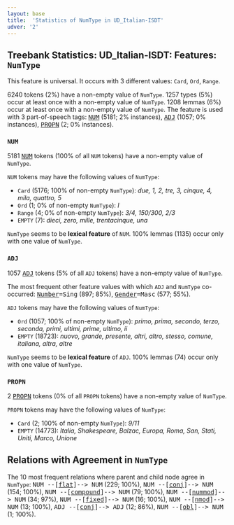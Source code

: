 ```yaml
---
layout: base
title:  'Statistics of NumType in UD_Italian-ISDT'
udver: '2'
---
```


## Treebank Statistics: UD_Italian-ISDT: Features: `NumType`

This feature is universal.
It occurs with 3 different values: `Card`, `Ord`, `Range`.

6240 tokens (2%) have a non-empty value of `NumType`.
1257 types (5%) occur at least once with a non-empty value of `NumType`.
1208 lemmas (6%) occur at least once with a non-empty value of `NumType`.
The feature is used with 3 part-of-speech tags: <tt><a href="it_isdt-pos-NUM.html">NUM</a></tt> (5181; 2% instances), <tt><a href="it_isdt-pos-ADJ.html">ADJ</a></tt> (1057; 0% instances), <tt><a href="it_isdt-pos-PROPN.html">PROPN</a></tt> (2; 0% instances).

### `NUM`

5181 <tt><a href="it_isdt-pos-NUM.html">NUM</a></tt> tokens (100% of all `NUM` tokens) have a non-empty value of `NumType`.

`NUM` tokens may have the following values of `NumType`:

* `Card` (5176; 100% of non-empty `NumType`): <em>due, 1, 2, tre, 3, cinque, 4, mila, quattro, 5</em>
* `Ord` (1; 0% of non-empty `NumType`): <em>I</em>
* `Range` (4; 0% of non-empty `NumType`): <em>3/4, 150/300, 2/3</em>
* `EMPTY` (7): <em>dieci, zero, mille, trentacinque, una</em>

`NumType` seems to be **lexical feature** of `NUM`. 100% lemmas (1135) occur only with one value of `NumType`.

### `ADJ`

1057 <tt><a href="it_isdt-pos-ADJ.html">ADJ</a></tt> tokens (5% of all `ADJ` tokens) have a non-empty value of `NumType`.

The most frequent other feature values with which `ADJ` and `NumType` co-occurred: <tt><a href="it_isdt-feat-Number.html">Number</a></tt><tt>=Sing</tt> (897; 85%), <tt><a href="it_isdt-feat-Gender.html">Gender</a></tt><tt>=Masc</tt> (577; 55%).

`ADJ` tokens may have the following values of `NumType`:

* `Ord` (1057; 100% of non-empty `NumType`): <em>primo, prima, secondo, terzo, seconda, primi, ultimi, prime, ultimo, ii</em>
* `EMPTY` (18723): <em>nuovo, grande, presente, altri, altro, stesso, comune, italiana, altra, altre</em>

`NumType` seems to be **lexical feature** of `ADJ`. 100% lemmas (74) occur only with one value of `NumType`.

### `PROPN`

2 <tt><a href="it_isdt-pos-PROPN.html">PROPN</a></tt> tokens (0% of all `PROPN` tokens) have a non-empty value of `NumType`.

`PROPN` tokens may have the following values of `NumType`:

* `Card` (2; 100% of non-empty `NumType`): <em>9/11</em>
* `EMPTY` (14773): <em>Italia, Shakespeare, Balzac, Europa, Roma, San, Stati, Uniti, Marco, Unione</em>

## Relations with Agreement in `NumType`

The 10 most frequent relations where parent and child node agree in `NumType`:
<tt>NUM --[<tt><a href="it_isdt-dep-flat.html">flat</a></tt>]--> NUM</tt> (229; 100%),
<tt>NUM --[<tt><a href="it_isdt-dep-conj.html">conj</a></tt>]--> NUM</tt> (154; 100%),
<tt>NUM --[<tt><a href="it_isdt-dep-compound.html">compound</a></tt>]--> NUM</tt> (79; 100%),
<tt>NUM --[<tt><a href="it_isdt-dep-nummod.html">nummod</a></tt>]--> NUM</tt> (34; 97%),
<tt>NUM --[<tt><a href="it_isdt-dep-fixed.html">fixed</a></tt>]--> NUM</tt> (16; 100%),
<tt>NUM --[<tt><a href="it_isdt-dep-nmod.html">nmod</a></tt>]--> NUM</tt> (13; 100%),
<tt>ADJ --[<tt><a href="it_isdt-dep-conj.html">conj</a></tt>]--> ADJ</tt> (12; 86%),
<tt>NUM --[<tt><a href="it_isdt-dep-obl.html">obl</a></tt>]--> NUM</tt> (1; 100%).

